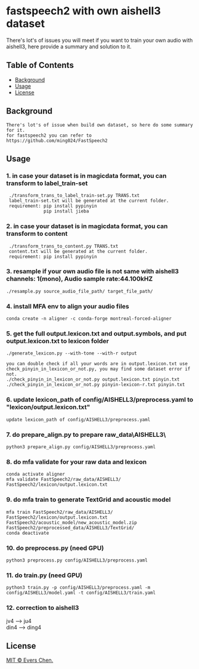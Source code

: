 # fastspeech2 with own aishell3 dataset

There's lot's of issues you will meet if you want to train your own audio with aishell3, here provide a summary and solution to it. 


## Table of Contents

- [Background](#background)
- [Usage](#usage)
- [License](#license)




## Background
```
There's lot's of issue when build own dataset, so here do some summary for it.
for fastspeech2 you can refer to https://github.com/ming024/FastSpeech2
```


## Usage

### 1. in case your dataset is in magicdata format, you can transform to label_train-set
```
 ./transform_trans_to_label_train-set.py TRANS.txt  
 label_train-set.txt will be generated at the current folder.  
 requirement: pip install pypinyin
              pip install jieba
```	

### 2. in case your dataset is in magicdata format, you can transform to content
```
 ./transform_trans_to_content.py TRANS.txt  
 content.txt will be generated at the current folder.  
 requirement: pip install pypinyin
```


### 3. resample if your own audio file is not same with aishell3 channels: 1(mono), Audio sample rate:44.100kHZ
```
./resample.py source_audio_file_path/ target_file_path/
```	

### 4. install MFA env to align your audio files
```
conda create -n aligner -c conda-forge montreal-forced-aligner
```	

### 5. get the full output.lexicon.txt and output.symbols, and put output.lexicon.txt to lexicon folder
```
./generate_lexicon.py --with-tone --with-r output

you can double check if all your words are in output.lexicon.txt use check_pinyin_in_lexicon_or_not.py, you may find some dataset error if not.
./check_pinyin_in_lexicon_or_not.py output.lexicon.txt pinyin.txt
./check_pinyin_in_lexicon_or_not.py pinyin-lexicon-r.txt pinyin.txt
```	

### 6. update lexicon_path of config/AISHELL3/preprocess.yaml to "lexicon/output.lexicon.txt"
```
update lexicon_path of config/AISHELL3/preprocess.yaml
```	


### 7. do prepare_align.py to prepare raw_data\AISHELL3\
```
python3 prepare_align.py config/AISHELL3/preprocess.yaml 
```	

### 8. do mfa validate for your raw data and lexicon
```
conda activate aligner
mfa validate FastSpeech2/raw_data/AISHELL3/ FastSpeech2/lexicon/output.lexicon.txt
```	

### 9. do mfa train to generate TextGrid and acoustic model
```
mfa train FastSpeech2/raw_data/AISHELL3/ FastSpeech2/lexicon/output.lexicon.txt FastSpeech2/acoustic_model/new_acoustic_model.zip FastSpeech2/preprocessed_data/AISHELL3/TextGrid/
conda deactivate
```	

### 10. do preprocess.py (need GPU)
```
python3 preprocess.py config/AISHELL3/preprocess.yaml
```	

### 11. do train.py (need GPU)
```
python3 train.py -p config/AISHELL3/preprocess.yaml -m config/AISHELL3/model.yaml -t config/AISHELL3/train.yaml
```	

### 12. correction to aishell3
jv4 --> ju4  
din4 --> ding4


## License

[MIT © Evers Chen.](LICENSE)
